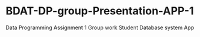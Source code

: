 # BDAT-DP-group-Presentation-APP-1
Data Programming Assignment 1 Group work  Student Database system App
